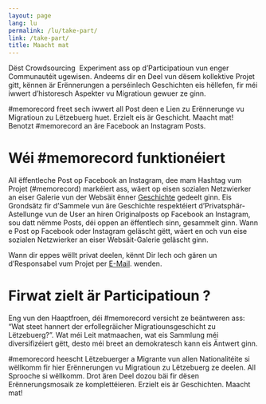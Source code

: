 ```yaml
---
layout: page
lang: lu
permalink: /lu/take-part/
link: /take-part/
title: Maacht mat
---
```


Dëst Crowdsourcing  Experiment ass op d’Participatioun vun enger Communautéit ugewisen. Andeems dir en Deel vun dësem kollektive Projet gitt, kënnen är Erënnerungen a perséinlech Geschichten eis hëllefen, fir méi iwwert d’historesch Aspekter vu Migratioun gewuer ze ginn.

#memorecord freet sech iwwert all Post deen e Lien zu Erënnerunge vu Migratioun zu Lëtzebuerg huet. Erzielt eis är Geschicht. Maacht mat! Benotzt #memorecord an äre Facebook an Instagram Posts.


<!-- more -->

# **Wéi #memorecord funktionéiert**

All ëffentleche Post op Facebook an Instagram, dee mam Hashtag vum Projet (#memorecord) markéiert ass, wäert op eisen sozialen Netzwierker an eiser Galerie vun der Websäit ënner [Geschichte](https://memorecord.uni.lu/lu/stories/) gedeelt ginn. Eis Grondsätz fir d’Sammele vun äre Geschichte respektéiert d’Privatsphär-Astellunge vun de User an hiren Originalposts op Facebook an Instagram, sou datt nëmme Posts, déi oppen an ëffentlech sinn, gesammelt ginn. Wann e Post op Facebook oder Instagram geläscht gëtt, wäert en och vun eise sozialen Netzwierker an eiser Websäit-Galerie geläscht ginn.

Wann dir eppes wëllt privat deelen, kënnt Dir Iech och gären un d’Responsabel vum Projet per [E-Mail](mailto:memorecord@uni.lu). wenden. 

# **Firwat zielt är Participatioun** ?

Eng vun den Haaptfroen, déi #memorecord versicht ze beäntweren ass: “Wat steet hannert der erfollegräicher Migratiounsgeschicht zu Lëtzebuerg?”. Wat méi Leit matmaachen, wat eis Sammlung méi diversifizéiert gëtt, desto méi breet an demokratesch kann eis Äntwert ginn.

#memorecord heescht Lëtzebuerger a Migrante vun allen Nationalitéite si wëllkomm fir hier Erënnerungen vu Migratioun zu Lëtzebuerg ze deelen. All Sprooche si wëllkomm. Drot ären Deel dozou bäi fir dësen Erënnerungsmosaik ze komplettéieren. Erzielt eis är Geschichten. Maacht mat!


